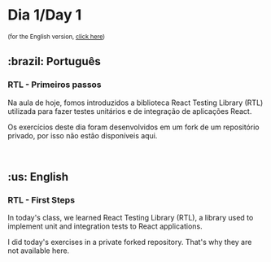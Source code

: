 # Dia 1/Day 1

<small>(for the English version, <a href="#en">click here</a>)</small>

<h2>:brazil: Português</h2>
<h3>RTL - Primeiros passos</h3>
<p>Na aula de hoje, fomos introduzidos a biblioteca React Testing Library (RTL) utilizada para fazer testes unitários e de integração de aplicações React.</p>
<p>Os exercícios deste dia foram desenvolvidos em um fork de um repositório privado, por isso não estão disponíveis aqui.</p>
<br>

<h2 id="en">:us: English</h2>
<h3>RTL - First Steps</h3>
<p>In today's class, we learned React Testing Library (RTL), a library used to implement unit and integration tests to React applications.</p>
<p>I did today's exercises in a private forked repository. That's why they are not available here.</p>
